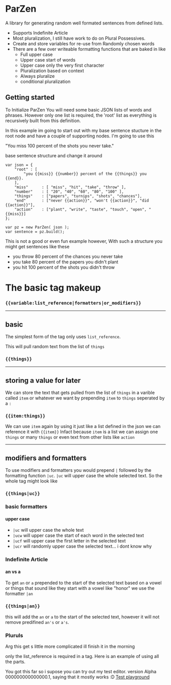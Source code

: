 # ParZen

A library for generating random well formated sentences from defined lists.

 * Supports Indefinite Article
 * Most pluralization, I still have work to do on Plural Possessives. 
 * Create and store variables for re-use from Randomly chosen words 
 * There are a few over writeable formatting functions that are baked in like
	* Full upper case
	* Upper case start of words
	* Upper case only the very first character
	* Pluralization based on context
	* Always pluralize
	* conditional pluralization


## Getting started

To Initialize ParZen You will need some basic JSON lists of words and phrases. However only one list is required, the 'root' list as everything is recursively built from this definition. 

In this example im going to start out with my base sentence stucture in the root node
and have a couple of supporting nodes. I'm going to use this 

"You miss 100 percent of the shots you never take."

 base sentence structure and change it around


```
var json = {
	"root" : [
    	"you {{miss}} {{number}} percent of the {{things}} you {{end}}.
    ],
    "miss" 		: [ "miss", "hit", "take", "throw" ],
    "number" 	: [ "20", "40", "60", "80", "100" ],
    "things" 	: ["papers", "turnips", "shots", "chances"],
    "end" 		: ["never {{action}}", "won't {{action}}", "did {{action}}"],
    "action" 	: ["plant", "write", "taste", "touch", "open", "{{miss}}]   
};

var pz = new ParZen( json );
var sentence = pz.build();
```

This is not a good or even fun example however, With such a structure you might get sentences like these
* you throw 80 percent of the chances you never take
* you take 80 percent of the papers you didn't plant
* you hit 100 percent of the shots you didn't throw

# The basic tag makeup
### ``` {{variable:list_reference|formatters|or_modifiers}}  ```
---
## basic
The simplest form of the tag only uses `list_reference`. 

This will pull random text from the list of `things`

### ``` {{things}}  ```

---

## storing a value for later
We can store the text that gets pulled from the list of `things` in a varible called `item` or whatever we want by prepending `item` to `things` seperated by a `:`
### ``` {{item:things}}  ```
We can use `item` again by using  it just like a list defined in the json we can reference it with ```{{item}}```
Infact because `item` is a list we can assign one `things` or many `things` or even text from other lists like `action`

---

## modifiers and formatters

To use modifiers and formatters you would prepend `|` followed by the formatting function `|uc`. `|uc` will upper case the whole selected text. So the whole tag might look like  
### ``` {{things|uc}}  ```
### basic formatters
#### upper case
* `|uc` will upper case the whole text
* `|ucw` will upper case the start of each word in the selected text
* `|ucf` will upper case the first letter in the selected text
* `|ucr` will randomly upper case the selected text... i dont know why

### Indefinite Article
#### an vs a

To get `an` or `a` prepended to the start of the selected text based on a vowel or things that sound like they start with a vowel like "honor" we use the formatter `|an`

### ``` {{things|an}}  ```

this will add the `an` or `a` to the start of the selected text, however it will not remove predifined `an's` or `a's`.

### Pluruls
Arg this get s little more complicated ill finish it in the morning



only the list_reference is required in a tag. Here is an example of using all the parts.


You got this far so i supose you can try out my test editor. version Alpha 000000000000000.1, saying that it mostly works :D
[Test playground](http://tools.aaron-m.co.nz/replacer/editor/editor.html)
